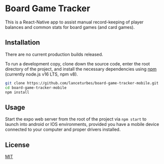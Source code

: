 # Board Game Tracker

This is a React-Native app to assist manual record-keeping of player balances and common stats for board games (and card games).

## Installation

There are no current production builds released.

To run a development copy, clone down the source code, enter the root directory of the project, and install the necessary dependencies using [npm](https://docs.npmjs.com/downloading-and-installing-node-js-and-npm) (currently node.js v16 LTS, npm v8).

```bash
git clone https://github.com/lanceturbes/board-game-tracker-mobile.git
cd board-game-tracker-mobile
npm install
```

## Usage

Start the expo web server from the root of the project via `npm start` to launch into android or IOS environments, provided you have a mobile device connected to your computer and proper drivers installed.

## License
[MIT](https://choosealicense.com/licenses/mit/)
